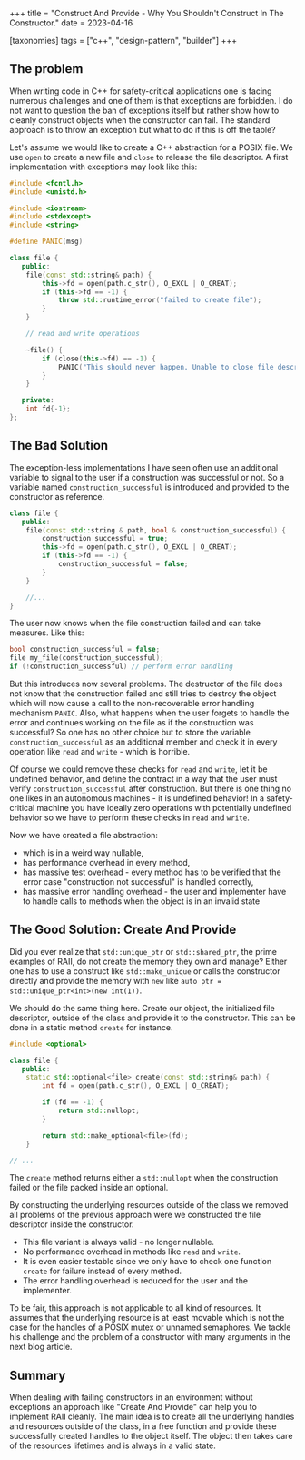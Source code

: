 +++
title = "Construct And Provide - Why You Shouldn't Construct In The Constructor."
date = 2023-04-16

[taxonomies]
tags = ["c++", "design-pattern", "builder"]
+++

## The problem

When writing code in C++ for safety-critical applications one is facing
numerous challenges and one of them is that exceptions are forbidden. I do
not want to question the ban of exceptions itself but rather show how to cleanly
construct objects when the constructor can fail. The standard approach is to
throw an exception but what to do if this is off the table?

Let's assume we would like to create a C++ abstraction for a POSIX file. We
use `open` to create a new file and `close` to release the file descriptor.
A first implementation with exceptions may look like this:

```cpp
#include <fcntl.h>
#include <unistd.h>

#include <iostream>
#include <stdexcept>
#include <string>

#define PANIC(msg)

class file {
   public:
    file(const std::string& path) {
        this->fd = open(path.c_str(), O_EXCL | O_CREAT);
        if (this->fd == -1) {
            throw std::runtime_error("failed to create file");
        }
    }

    // read and write operations

    ~file() {
        if (close(this->fd) == -1) {
            PANIC("This should never happen. Unable to close file descriptor.");
        }
    }

   private:
    int fd{-1};
};
```

## The Bad Solution

The exception-less implementations I have seen often use an additional variable
to signal to the user if a construction was successful or not. So a variable
named `construction_successful` is introduced and provided to the constructor
as reference.

```cpp
class file {
   public:
    file(const std::string & path, bool & construction_successful) {
        construction_successful = true;
        this->fd = open(path.c_str(), O_EXCL | O_CREAT);
        if (this->fd == -1) {
            construction_successful = false;
        }
    }

    //...
}
```

The user now knows when the file construction failed and can take measures. Like
this:

```cpp
bool construction_successful = false;
file my_file(construction_successful);
if (!construction_successful) // perform error handling
```

But this introduces now several problems. The destructor of the file does not
know that the construction failed and still tries to destroy the object which
will now cause a call to the non-recoverable error handling mechanism `PANIC`.
Also, what happens when the user forgets to handle the error and continues working
on the file as if the construction was successful? So one has no other choice but
to store the variable `construction_successful` as an additional member and
check it in every operation like `read` and `write` - which is horrible.

Of course we could remove these checks for `read` and `write`, let it be
undefined behavior, and define the contract in a way that the user must verify
`construction_successful` after construction. But there is one thing no one
likes in an autonomous machines - it is undefined behavior! In a safety-critical
machine you have ideally zero operations with potentially undefined behavior so
we have to perform these checks in `read` and `write`.

Now we have created a file abstraction:
 * which is in a weird way nullable,
 * has performance overhead in every method,
 * has massive test overhead - every method has to be verified that the error
    case "construction not successful" is handled correctly,
 * has massive error handling overhead - the user and implementer have to
    handle calls to methods when the object is in an invalid state

## The Good Solution: Create And Provide

Did you ever realize that `std::unique_ptr` or `std::shared_ptr`, the prime
examples of RAII, do not create the memory they own and manage? Either one
has to use a construct like `std::make_unique` or calls the constructor
directly and provide the memory with `new` like
`auto ptr = std::unique_ptr<int>(new int(1))`.

We should do the same thing here. Create our object, the initialized file
descriptor, outside of the class and provide it to the constructor.
This can be done in a static method `create` for instance.

```cpp
#include <optional>

class file {
   public:
    static std::optional<file> create(const std::string& path) {
        int fd = open(path.c_str(), O_EXCL | O_CREAT);

        if (fd == -1) {
            return std::nullopt;
        }

        return std::make_optional<file>(fd);
    }

// ...
```

The `create` method returns either a `std::nullopt` when the construction
failed or the file packed inside an optional.

By constructing the underlying resources outside of the
class we removed all problems of the previous approach were we constructed
the file descriptor inside the constructor.

 * This file variant is always valid - no longer nullable.
 * No performance overhead in methods like `read` and `write`.
 * It is even easier testable since we only have to check one function `create`
    for failure instead of every method.
 * The error handling overhead is reduced for the user and the implementer.

To be fair, this approach is not applicable to all kind of resources. It assumes
that the underlying resource is at least movable which is not the case for
the handles of a POSIX mutex or unnamed semaphores. We tackle his challenge and
the problem of a constructor with many arguments in the next blog article.

## Summary

When dealing with failing constructors in an environment without exceptions an
approach like "Create And Provide" can help you to implement RAII cleanly. The
main idea is to create all the underlying handles and resources outside of the
class, in a free function and provide these successfully created handles to
the object itself.
The object then takes care of the resources lifetimes and is always in a valid
state.
